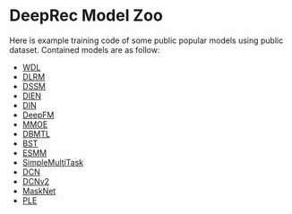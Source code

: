 # DeepRec Model Zoo

Here is example training code of some public popular models using public dataset.
Contained models are as follow:
- [WDL](wide_and_deep/README.md)
- [DLRM](dlrm/README.md)
- [DSSM](dssm/README.md)
- [DIEN](dien/README.md)
- [DIN](din/README.md)
- [DeepFM](deepfm/README.md)
- [MMOE](mmoe/README.md)
- [DBMTL](dbmtl/README.md)
- [BST](bst/README.md)
- [ESMM](esmm/README.md)
- [SimpleMultiTask](simplemultitask/README.md)
- [DCN](dcn/README.md)
- [DCNv2](dcnv2/README.md)
- [MaskNet](masknet/README.md)
- [PLE](ple/README.md)